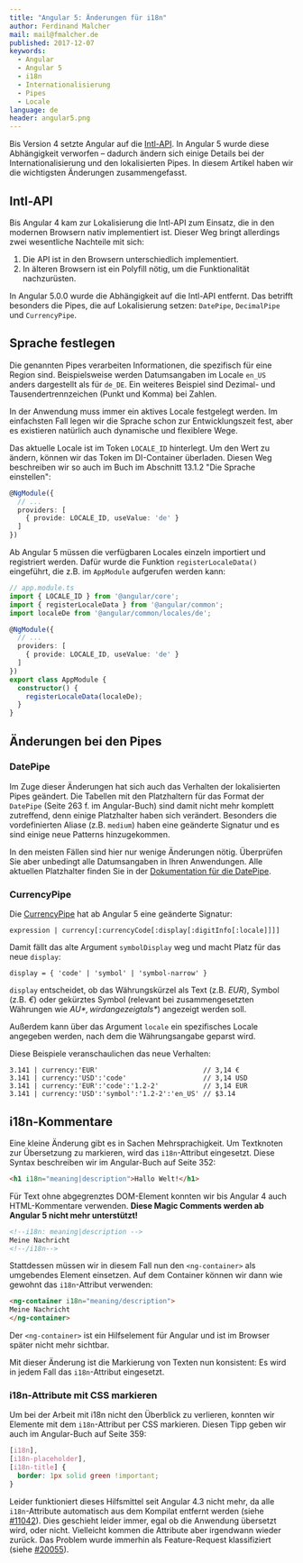 ```yaml
---
title: "Angular 5: Änderungen für i18n"
author: Ferdinand Malcher
mail: mail@fmalcher.de
published: 2017-12-07
keywords:
  - Angular
  - Angular 5
  - i18n
  - Internationalisierung
  - Pipes
  - Locale
language: de
header: angular5.png
---
```



Bis Version 4 setzte Angular auf die [Intl-API](https://developer.mozilla.org/de/docs/Web/JavaScript/Reference/Global_Objects/Intl).
In Angular 5 wurde diese Abhängigkeit verworfen – dadurch ändern sich einige Details bei der Internationalisierung und den lokalisierten Pipes.
In diesem Artikel haben wir die wichtigsten Änderungen zusammengefasst.


## Intl-API

Bis Angular 4 kam zur Lokalisierung die Intl-API zum Einsatz, die in den modernen Browsern nativ implementiert ist.
Dieser Weg bringt allerdings zwei wesentliche Nachteile mit sich:

1. Die API ist in den Browsern unterschiedlich implementiert.
2. In älteren Browsern ist ein Polyfill nötig, um die Funktionalität nachzurüsten.

In Angular 5.0.0 wurde die Abhängigkeit auf die Intl-API entfernt.
Das betrifft besonders die Pipes, die auf Lokalisierung setzen: `DatePipe`, `DecimalPipe` und `CurrencyPipe`.


## Sprache festlegen

Die genannten Pipes verarbeiten Informationen, die spezifisch für eine Region sind.
Beispielsweise werden Datumsangaben im Locale `en_US` anders dargestellt als für `de_DE`.
Ein weiteres Beispiel sind Dezimal- und Tausendertrennzeichen (Punkt und Komma) bei Zahlen.

In der Anwendung muss immer ein aktives Locale festgelegt werden.
Im einfachsten Fall legen wir die Sprache schon zur Entwicklungszeit fest, aber es existieren natürlich auch dynamische und flexiblere Wege.

Das aktuelle Locale ist im Token `LOCALE_ID` hinterlegt.
Um den Wert zu ändern, können wir das Token im DI-Container überladen.
Diesen Weg beschreiben wir so auch im Buch im Abschnitt 13.1.2 "Die Sprache einstellen":

```typescript
@NgModule({
  // ...
  providers: [
    { provide: LOCALE_ID, useValue: 'de' }
  ]
})
```

Ab Angular 5 müssen die verfügbaren Locales einzeln importiert und registriert werden.
Dafür wurde die Funktion `registerLocaleData()` eingeführt, die z.B. im `AppModule` aufgerufen werden kann:

```typescript
// app.module.ts
import { LOCALE_ID } from '@angular/core';
import { registerLocaleData } from '@angular/common';
import localeDe from '@angular/common/locales/de';

@NgModule({
  // ...
  providers: [
    { provide: LOCALE_ID, useValue: 'de' }
  ]
})
export class AppModule {
  constructor() {
    registerLocaleData(localeDe);
  }
}
```


## Änderungen bei den Pipes

### DatePipe

Im Zuge dieser Änderungen hat sich auch das Verhalten der lokalisierten Pipes geändert.
Die Tabellen mit den Platzhaltern für das Format der `DatePipe` (Seite 263 f. im Angular-Buch) sind damit nicht mehr komplett zutreffend, denn einige Platzhalter haben sich verändert.
Besonders die vordefinierten Aliase (z.B. `medium`) haben eine geänderte Signatur und es sind einige neue Patterns hinzugekommen.

In den meisten Fällen sind hier nur wenige Änderungen nötig.
Überprüfen Sie aber unbedingt alle Datumsangaben in Ihren Anwendungen.
Alle aktuellen Platzhalter finden Sie in der [Dokumentation für die DatePipe](https://angular.io/api/common/DatePipe).



### CurrencyPipe

Die [CurrencyPipe](https://angular.io/api/common/CurrencyPipe) hat ab Angular 5 eine geänderte Signatur:

```
expression | currency[:currencyCode[:display[:digitInfo[:locale]]]]
```

Damit fällt das alte Argument `symbolDisplay` weg und macht Platz für das neue `display`:

```
display = { 'code' | 'symbol' | 'symbol-narrow' }
```

`display` entscheidet, ob das Währungskürzel als Text (z.B. *EUR*), Symbol (z.B. *€*) oder gekürztes Symbol (relevant bei zusammengesetzten Währungen wie *AU$*, wird angezeigt als *$*) angezeigt werden soll.

Außerdem kann über das Argument `locale` ein spezifisches Locale angegeben werden, nach dem die Währungsangabe geparst wird.

Diese Beispiele veranschaulichen das neue Verhalten:

```
3.141 | currency:'EUR'                          // 3,14 €
3.141 | currency:'USD':'code'                   // 3,14 USD
3.141 | currency:'EUR':'code':'1.2-2'           // 3,14 EUR
3.141 | currency:'USD':'symbol':'1.2-2':'en_US' // $3.14
```




## i18n-Kommentare

Eine kleine Änderung gibt es in Sachen Mehrsprachigkeit.
Um Textknoten zur Übersetzung zu markieren, wird das `i18n`-Attribut eingesetzt.
Diese Syntax beschreiben wir im Angular-Buch auf Seite 352:

```html
<h1 i18n="meaning|description">Hallo Welt!</h1>
```

Für Text ohne abgegrenztes DOM-Element konnten wir bis Angular 4 auch HTML-Kommentare verwenden.
**Diese Magic Comments werden ab Angular 5 nicht mehr unterstützt!**

```html
<!--i18n: meaning|description -->
Meine Nachricht
<!--/i18n-->
```

Stattdessen müssen wir in diesem Fall nun den `<ng-container>` als umgebendes Element einsetzen.
Auf dem Container können wir dann wie gewohnt das `i18n`-Attribut verwenden:

```html
<ng-container i18n="meaning/description">
Meine Nachricht
</ng-container>
```

Der `<ng-container>` ist ein Hilfselement für Angular und ist im Browser später nicht mehr sichtbar.

Mit dieser Änderung ist die Markierung von Texten nun konsistent: Es wird in jedem Fall das `i18n`-Attribut eingesetzt.


### i18n-Attribute mit CSS markieren

Um bei der Arbeit mit i18n nicht den Überblick zu verlieren, konnten wir Elemente mit dem `i18n`-Attribut per CSS markieren.
Diesen Tipp geben wir auch im Angular-Buch auf Seite 359:

```css
[i18n],
[i18n-placeholder],
[i18n-title] {
  border: 1px solid green !important;
}
```

Leider funktioniert dieses Hilfsmittel seit Angular 4.3 nicht mehr, da alle `i18n`-Attribute automatisch aus dem Kompilat entfernt werden (siehe [#11042](https://github.com/angular/angular/issues/11042)). Dies geschieht leider immer, egal ob die Anwendung übersetzt wird, oder nicht. Vielleicht kommen die Attribute aber irgendwann wieder zurück. Das Problem wurde immerhin als Feature-Request klassifiziert (siehe [#20055](https://github.com/angular/angular/issues/20055)).
